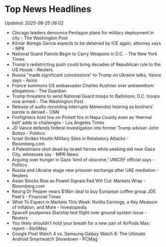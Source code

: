 # Top News Headlines

_Updated: 2025-08-25 06:02_

- Chicago leaders denounce Pentagon plans for military deployment in city - The Washington Post
- Kilmar Abrego Garcia expects to be detained by ICE again, attorney says - NPR
- National Guard Patrols Begin to Carry Weapons in D.C. - The New York Times
- Trump's redistricting push could bring decades of Republican rule to the US House - Reuters
- Russia "made significant concessions" to Trump on Ukraine talks, Vance says - Axios
- France summons US ambassador Charles Kushner over antisemitism allegations - The Guardian
- Trump threatens to send National Guard troops to Baltimore; D.C. troops now armed - The Washington Post
- Release of audio recording interrupts Menendez hearing as brothers’ parole is denied - CNN
- Firefighters hold line on Pickett fire in Napa County even as ‘thermal belt’ adds to challenges - Los Angeles Times
- JD Vance defends federal investigation into former Trump adviser John Bolton - Politico
- Israel Strikes Houthi Military Sites in Retaliatory Attacks - Bloomberg.com
- 4 Palestinians shot dead by Israeli forces while seeking aid near Gaza City, witnesses say - MPR News
- Arguing over hunger in Gaza ‘kind of obscene,’ UNICEF official says - Politico
- Russia and Ukraine stage new prisoner exchange after UAE mediation - Reuters
- Asian Stocks Rise as Powell Signals Fed Will Cut: Markets Wrap - Bloomberg.com
- Keurig Dr Pepper nears $18bn deal to buy European coffee group JDE Peet’s - Financial Times
- What To Expect in Markets This Week: Nvidia Earnings, a Key Measure of Inflation, and More - Investopedia
- SpaceX postpones Starship test flight over ground system issue - Reuters
- You likely shouldn’t hold your breath for a new pair of AirPods Max: report - 9to5Mac
- Google Pixel Watch 4 vs. Samsung Galaxy Watch 8: The Ultimate Android Smartwatch Showdown - PCMag